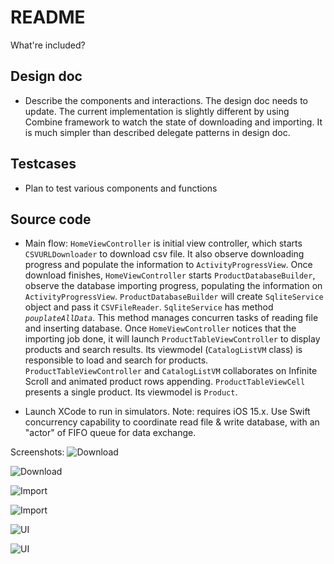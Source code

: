 # README #
What're included?

## Design doc ##

* Describe the components and interactions. The design doc needs to update. The current implementation is slightly different by using Combine framework to watch the state of downloading and importing. It is much simpler than described delegate patterns in design doc.

## Testcases ##

* Plan to test various components and functions

## Source code ##
* Main flow: `HomeViewController` is initial view controller, which starts `CSVURLDownloader` to download csv file. It also observe downloading progress and populate the information to `ActivityProgressView`. Once download finishes, `HomeViewController` starts `ProductDatabaseBuilder`, observe the database importing progress, populating the information on `ActivityProgressView`. `ProductDatabaseBuilder` will create `SqliteService` object and pass it `CSVFileReader`. `SqliteService` has method *`pouplateAllData`*. This method manages concurren tasks of reading file and inserting database. Once `HomeViewController` notices that the importing job done, it will launch `ProductTableViewController` to display products and search results. Its viewmodel (`CatalogListVM` class) is responsible to load and search for products.
`ProductTableViewController` and `CatalogListVM` collaborates on Infinite Scroll and animated product rows appending. `ProductTableViewCell` presents a single product. Its viewmodel is `Product`.

* Launch XCode to run in simulators. Note: requires iOS 15.x. Use Swift concurrency capability to coordinate read file & write database, with an "actor" of FIFO queue for data exchange.

Screenshots:
![Download](https://github.com/victorzengsfbay/ProductCatalog/blob/main/Simulator%20Screen%20Shot%20-%20iPod%20touch%20(7th%20generation)%20-%202022-07-16%20at%2013.19.20.png)

![Download](https://github.com/victorzengsfbay/ProductCatalog/blob/main/Simulator%20Screen%20Shot%20-%20iPod%20touch%20(7th%20generation)%20-%202022-07-16%20at%2013.19.51.png)

![Import](https://github.com/victorzengsfbay/ProductCatalog/blob/main/Simulator%20Screen%20Shot%20-%20iPod%20touch%20(7th%20generation)%20-%202022-07-16%20at%2013.20.36.png)

![Import](https://github.com/victorzengsfbay/ProductCatalog/blob/main/Simulator%20Screen%20Shot%20-%20iPod%20touch%20(7th%20generation)%20-%202022-07-16%20at%2013.20.48.png)

![UI](https://github.com/victorzengsfbay/ProductCatalog/blob/main/Simulator%20Screen%20Shot%20-%20iPod%20touch%20(7th%20generation)%20-%202022-07-16%20at%2013.21.21.png)

![UI](https://github.com/victorzengsfbay/ProductCatalog/blob/main/Simulator%20Screen%20Shot%20-%20iPod%20touch%20(7th%20generation)%20-%202022-07-16%20at%2013.21.28.png)

